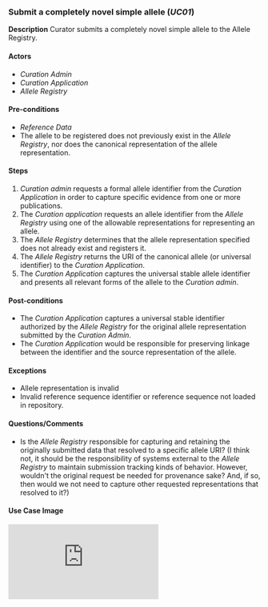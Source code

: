 ### Submit a completely novel simple allele (*UC01*)

**Description**
Curator submits a completely novel simple allele to the Allele Registry.

#### Actors

- *Curation Admin*
- *Curation Application*
- *Allele Registry*

#### Pre-conditions

- *Reference Data*
- The allele to be registered does not previously exist in the *Allele Registry*, nor does the canonical representation of the allele representation.

#### Steps

1. *Curation admin* requests a formal allele identifier from the *Curation Application* in order to capture specific evidence from one or more publications.
2. The *Curation application* requests an allele identifier from the *Allele Registry* using one of the allowable representations for representing an allele.
3. The *Allele Registry* determines that the allele representation specified does not already exist and registers it. 
4. The *Allele Registry* returns the URI of the canonical allele (or universal identifier) to the *Curation Application*.
5. The *Curation Application* captures the universal stable allele identifier and presents all relevant forms of the allele to the *Curation admin*.

#### Post-conditions

- The *Curation Application* captures a universal stable identifier authorized by the *Allele Registry* for the original allele representation submitted by the *Curation Admin*.
- The *Curation Application* would be responsible for preserving linkage between the identifier and the source representation of the allele.

#### Exceptions

- Allele representation is invalid
- Invalid reference sequence identifier or reference sequence not loaded in repository.

#### Questions/Comments

- Is the *Allele Registry* responsible for capturing and retaining the originally submitted data that resolved to a specific allele URI?  (I think not, it should be the responsibility of systems external to the *Allele Registry* to maintain submission tracking kinds of behavior.  However, wouldn't the original request be needed for provenance sake?  And, if so, then would we not need to capture other requested representations that resolved to it?)

#### Use Case Image

![logo](https://github.com/clingen-data-model/allele-registry/blob/master/images/tester.pdf)


